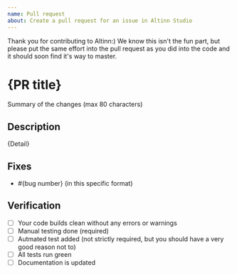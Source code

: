 ```yaml
---
name: Pull request
about: Create a pull request for an issue in Altinn Studio
---
```


Thank you for contributing to Altinn:) We know this isn't the fun part, 
but please put the same effort into the pull request as you did into the code and it should soon find it's way to master.

# {PR title}

Summary of the changes (max 80 characters)

## Description

{Detail}

## Fixes
- #{bug number} (in this specific format)

## Verification
- [ ] Your code builds clean without any errors or warnings
- [ ] Manual testing done (required)
- [ ] Autmated test added (not strictly required, but you should have a very good reason not to)
- [ ] All tests run green
- [ ] Documentation is updated
